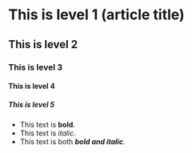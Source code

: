 # This is level 1 (article title)
## This is level 2
### This is level 3
#### This is level 4
##### This is level 5

*   This text is **bold**.
*   This text is *italic*.
*   This text is both ***bold and italic***.
